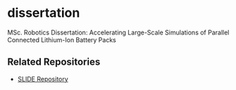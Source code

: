 # dissertation
MSc. Robotics Dissertation: Accelerating Large-Scale Simulations of Parallel Connected Lithium-Ion Battery Packs

## Related Repositories
- [SLIDE Repository](https://github.com/Battery-Intelligence-Lab/SLIDE/tree/parallel)
